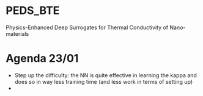 # PEDS_BTE
Physics-Enhanced Deep Surrogates for Thermal Conductivity of Nano-materials



# Agenda 23/01

* Step up the difficulty: the NN is quite effective in learning the kappa and does so in way less training time (and less work in terms of setting up)
* 